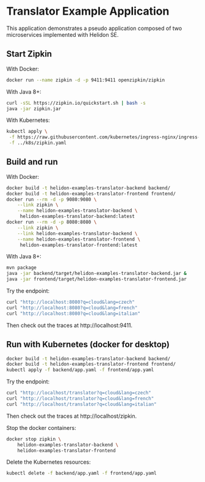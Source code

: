 # Translator Example Application

This application demonstrates a pseudo application composed of two microservices
 implemented with Helidon SE.

## Start Zipkin

With Docker:
```bash
docker run --name zipkin -d -p 9411:9411 openzipkin/zipkin
```

With Java 8+:
```bash
curl -sSL https://zipkin.io/quickstart.sh | bash -s
java -jar zipkin.jar
```

With Kubernetes:
```bash
kubectl apply \
 -f https://raw.githubusercontent.com/kubernetes/ingress-nginx/ingress-nginx-3.15.2/deploy/static/provider/cloud/deploy.yaml \
 -f ../k8s/zipkin.yaml
```

## Build and run

With Docker:
```bash
docker build -t helidon-examples-translator-backend backend/
docker build -t helidon-examples-translator-frontend frontend/
docker run --rm -d -p 9080:9080 \
    --link zipkin \
    --name helidon-examples-translator-backend \
     helidon-examples-translator-backend:latest
docker run --rm -d -p 8080:8080 \
    --link zipkin \
    --link helidon-examples-translator-backend \
    --name helidon-examples-translator-frontend \
     helidon-examples-translator-frontend:latest
```

With Java 8+:
```bash
mvn package
java -jar backend/target/helidon-examples-translator-backend.jar &
java -jar frontend/target/helidon-examples-translator-frontend.jar
```

Try the endpoint:
```bash
curl "http://localhost:8080?q=cloud&lang=czech"
curl "http://localhost:8080?q=cloud&lang=french"
curl "http://localhost:8080?q=cloud&lang=italian"
```

Then check out the traces at http://localhost:9411.

## Run with Kubernetes (docker for desktop)

```bash
docker build -t helidon-examples-translator-backend backend/
docker build -t helidon-examples-translator-frontend frontend/
kubectl apply -f backend/app.yaml -f frontend/app.yaml
```

Try the endpoint:
```bash
curl "http://localhost/translator?q=cloud&lang=czech"
curl "http://localhost/translator?q=cloud&lang=french"
curl "http://localhost/translator?q=cloud&lang=italian"
```

Then check out the traces at http://localhost/zipkin.

Stop the docker containers:
```bash
docker stop zipkin \
    helidon-examples-translator-backend \
    helidon-examples-translator-frontend
```

Delete the Kubernetes resources:
```bash
kubectl delete -f backend/app.yaml -f frontend/app.yaml
```
